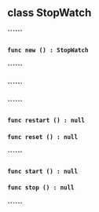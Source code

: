 ## class StopWatch

#### ``````


#### ```func new () : StopWatch```


#### ``````


#### ``````


#### ``````


#### ```func restart () : null```


#### ```func reset () : null```


#### ``````


#### ```func start () : null```


#### ```func stop () : null```


#### ``````


